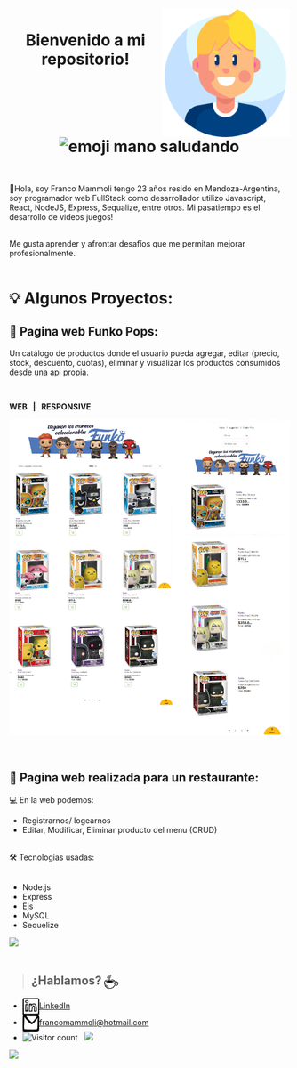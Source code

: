 <img src="img/nino.png" width="230" align='right' />
<h1 align="center"> Bienvenido a mi repositorio! <img src="https://tenor.com/view/waving-hi-hello-emoji-wave-gif-11366012.gif" alt="emoji mano saludando" width="40px"/></h1>  
<br>
<p>🌱Hola, soy Franco Mammoli tengo 23 años resido en Mendoza-Argentina, soy programador web FullStack como desarrollador utilizo Javascript, React, NodeJS, Express, Sequalize, entre otros. Mi pasatiempo es el desarrollo de videos juegos!</p>
<br/>
Me gusta aprender y afrontar desafíos que me permitan mejorar profesionalmente. 
<br>
<br>

# 💡 Algunos Proyectos:
## :small_blue_diamond: Pagina web Funko Pops:
 Un catálogo de productos donde el usuario pueda agregar, editar (precio, stock, descuento, cuotas), eliminar y visualizar los productos consumidos desde una api propia.

<br>

**WEB &nbsp; | &nbsp; RESPONSIVE**
<p><img src="img/funko2.png" /> </p>

<br>

## :small_blue_diamond: Pagina web realizada para un restaurante:
  :computer: En la web podemos: 
- Registrarnos/ logearnos
- Editar, Modificar, Eliminar producto del menu (CRUD) <br>
 <br>
  🛠️ Tecnologias usadas: <br>
  <br>
  
- Node.js
- Express
- Ejs
- MySQL
- Sequelize
<img src="img/morfi.png" />
<br>
<br>

> ## ¿Hablamos? <img align="center" src="img/food_coffee-1.svg" alt="cafecito" height="25" width="25"/>
- <a href="https://www.linkedin.com/in/franco-mammoli-0a4455142/" target="blank"><img align="center" src="img/logo_linkedin.svg" alt="Franco Mammoli" height="30" width="30" />LinkedIn</a>
- <a href="francomammoli@hotmail.com" target="blank"><img align="center" src="img/logo_email_mail.svg" alt="correo personal" height="30" width="30" />francomammoli@hotmail.com</a>
- ![Visitor count](https://visitor-badge.laobi.icu/badge?page_id=francomammoli)   <img src="https://media.giphy.com/media/dxn6fRlTIShoeBr69N/giphy.gif" width="30">
                                                                                                                 
<img src="https://tenor.com/view/ice-age-sid-call-me-give-me-your-number-give-me-a-call-gif-16699821.gif" height="180" />

 
